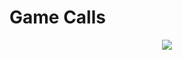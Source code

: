 # Game Calls

<div align="center">
  <img src="https://scontent-syd2-1.xx.fbcdn.net/v/t1.6435-9/91444034_852645611922213_3855697471397167104_n.jpg?_nc_cat=106&ccb=1-5&_nc_sid=e3f864&_nc_ohc=hpUzwfykVQIAX8XjXcU&_nc_ht=scontent-syd2-1.xx&oh=09328d036ac45a475bb3bc64216a1345&oe=61662635" >
</div>


